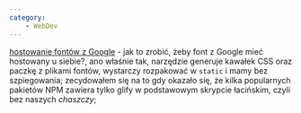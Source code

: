 ```yaml
---
category:
    - WebDev
---
```


[hostowanie fontów z Google](https://google-webfonts-helper.herokuapp.com/fonts) - jak to zrobić, żeby font z Google mieć hostowany u siebie?, ano właśnie tak, narzędzie generuje kawałek CSS oraz paczkę z plikami fontów, wystarczy rozpakować w `static` i mamy bez szpiegowania; zecydowałem się na to gdy okazało się, że kilka popularnych pakietów NPM zawiera tylko glify w podstawowym skrypcie łacińskim, czyli bez naszych _chaszczy_;
